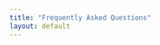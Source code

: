 ```yaml
---
title: "Frequently Asked Questions"
layout: default
---
```



<article>
    <style>
        /*FAQS*/
        
        .faq_question {
            margin: 0px;
            padding: 0px 0px 5px 0px;
            display: inline-block;
            cursor: pointer;
            font-weight: bold;
        }
        
        .faq_answer_container {
            display: none;
        }
    </style>
    <script type="text/javascript" src="http://code.jquery.com/jquery-1.11.0.min.js"></script>
    <script>
        $(document).ready(function() {

            $('.faq_question').click(function() {

                if ($(this).parent().is('.open')) {
                    $(this).closest('.faq').find('.faq_answer_container').slideUp();
                    $(this).closest('.faq').removeClass('open');
                } else {
                    $('.faq_answer_container').slideUp();
                    $('.faq').removeClass('open');
                    $(this).closest('.faq').find('.faq_answer_container').slideDown();
                    $(this).closest('.faq').addClass('open');
                }

            });
        });
    </script>




    <div class="faq_container">
        <div class="faq">
            <div class="faq_question open">Question goes here 1</div>
            <div class="faq_answer_container" style="display: block;">
                <div class="faq_answer">Answer goes here</div>
            </div>
        </div>

        <div class="faq">
            <div class="faq_question">Question goes here 2</div>
            <div class="faq_answer_container">
                <div class="faq_answer">Answer goes here</div>
            </div>
        </div>

        <div class="faq">
            <div class="faq_question">Question goes here 3</div>
            <div class="faq_answer_container">
                <div class="faq_answer">Answer goes here</div>
            </div>
        </div>
    </div>

